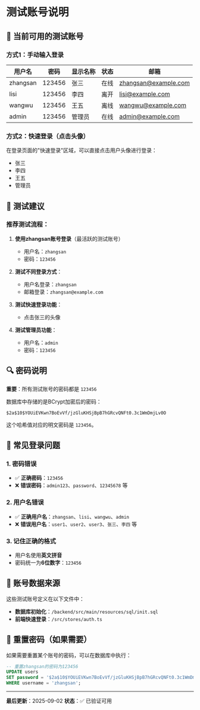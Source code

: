 # 测试账号说明

## 🔐 当前可用的测试账号

### 方式1：手动输入登录

| 用户名 | 密码 | 显示名称 | 状态 | 邮箱 |
|--------|------|----------|------|------|
| zhangsan | 123456 | 张三 | 在线 | zhangsan@example.com |
| lisi | 123456 | 李四 | 离开 | lisi@example.com |
| wangwu | 123456 | 王五 | 离线 | wangwu@example.com |
| admin | 123456 | 管理员 | 在线 | admin@example.com |

### 方式2：快速登录（点击头像）

在登录页面的"快速登录"区域，可以直接点击用户头像进行登录：
- 张三
- 李四  
- 王五
- 管理员

## 🧪 测试建议

### 推荐测试流程：
1. **使用zhangsan账号登录**（最活跃的测试账号）
   - 用户名：`zhangsan`
   - 密码：`123456`

2. **测试不同登录方式**：
   - 用户名登录：`zhangsan`
   - 邮箱登录：`zhangsan@example.com`

3. **测试快速登录功能**：
   - 点击张三的头像

4. **测试管理员功能**：
   - 用户名：`admin`
   - 密码：`123456`

## 🔍 密码说明

**重要**：所有测试账号的密码都是 `123456`

数据库中存储的是BCrypt加密后的密码：
```
$2a$10$YOUiEVKwn7BoEvVf/jzGluKHSjBpB7hGRcvQNFt0.3c1WmDmjLv0O
```

这个哈希值对应的明文密码是 `123456`。

## 🚨 常见登录问题

### 1. 密码错误
- ✅ **正确密码**：`123456`
- ❌ **错误密码**：`admin123`、`password`、`12345678` 等

### 2. 用户名错误
- ✅ **正确用户名**：`zhangsan`、`lisi`、`wangwu`、`admin`
- ❌ **错误用户名**：`user1`、`user2`、`user3`、`张三`、`李四` 等

### 3. 记住正确的格式
- 用户名使用**英文拼音**
- 密码统一为**6位数字**：`123456`

## 📝 账号数据来源

这些测试账号定义在以下文件中：
- **数据库初始化**：`/backend/src/main/resources/sql/init.sql`
- **前端快速登录**：`/src/stores/auth.ts`

## 🔄 重置密码（如果需要）

如果需要重置某个账号的密码，可以在数据库中执行：

```sql
-- 重置zhangsan的密码为123456
UPDATE users 
SET password = '$2a$10$YOUiEVKwn7BoEvVf/jzGluKHSjBpB7hGRcvQNFt0.3c1WmDmjLv0O' 
WHERE username = 'zhangsan';
```

---

**最后更新**：2025-09-02
**状态**：✅ 已验证可用